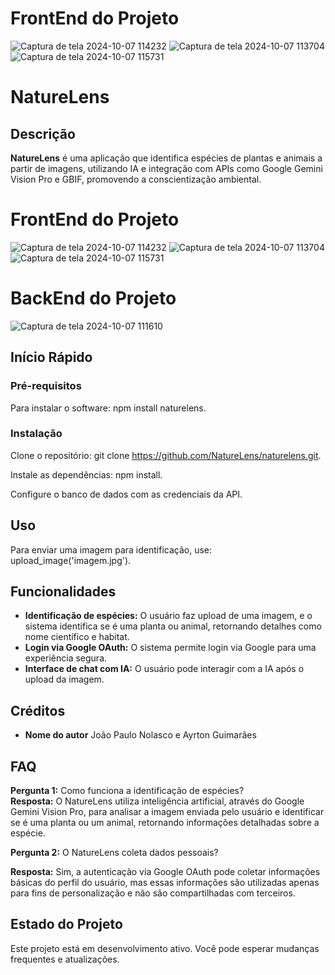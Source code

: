# FrontEnd do Projeto


![Captura de tela 2024-10-07 114232](https://github.com/user-attachments/assets/3dc01552-faf0-4a2c-9bdb-5a7609f22d22)
![Captura de tela 2024-10-07 113704](https://github.com/user-attachments/assets/aa7a6b69-9877-4ce2-b809-f4f0c0c2609a)
![Captura de tela 2024-10-07 115731](https://github.com/user-attachments/assets/e7c01703-7578-41aa-81ea-3a137c0590b6)

# NatureLens 

## Descrição

**NatureLens** é uma aplicação que identifica espécies de plantas e animais a partir de imagens, utilizando IA e integração com APIs como Google Gemini Vision Pro e GBIF, promovendo a conscientização ambiental.

# FrontEnd do Projeto

![Captura de tela 2024-10-07 114232](https://github.com/user-attachments/assets/3dc01552-faf0-4a2c-9bdb-5a7609f22d22)
![Captura de tela 2024-10-07 113704](https://github.com/user-attachments/assets/aa7a6b69-9877-4ce2-b809-f4f0c0c2609a)
![Captura de tela 2024-10-07 115731](https://github.com/user-attachments/assets/e7c01703-7578-41aa-81ea-3a137c0590b6)

# BackEnd do Projeto

![Captura de tela 2024-10-07 111610](https://github.com/user-attachments/assets/38b5339e-0837-41f5-b968-a2af1daae8b0)

## Início Rápido

### Pré-requisitos

Para instalar o software: npm install naturelens.

### Instalação

Clone o repositório: git clone https://github.com/NatureLens/naturelens.git.

Instale as dependências: npm install.

Configure o banco de dados com as credenciais da API.

## Uso

Para enviar uma imagem para identificação, use: upload_image('imagem.jpg').

## Funcionalidades

- **Identificação de espécies:** O usuário faz upload de uma imagem, e o sistema identifica se é uma planta ou animal, retornando detalhes como nome científico e habitat.
- **Login via Google OAuth:** O sistema permite login via Google para uma experiência segura.
- **Interface de chat com IA:** O usuário pode interagir com a IA após o upload da imagem.


## Créditos

- **Nome do autor** João Paulo Nolasco e Ayrton Guimarães

## FAQ

**Pergunta 1:** Como funciona a identificação de espécies?  
**Resposta:** O NatureLens utiliza inteligência artificial, através do Google Gemini Vision Pro, para analisar a imagem enviada pelo usuário e identificar se é uma planta ou um animal, retornando informações detalhadas sobre a espécie.

**Pergunta 2:** O NatureLens coleta dados pessoais?

**Resposta:** Sim, a autenticação via Google OAuth pode coletar informações básicas do perfil do usuário, mas essas informações são utilizadas apenas para fins de personalização e não são compartilhadas com terceiros.

## Estado do Projeto

Este projeto está em desenvolvimento ativo. Você pode esperar mudanças frequentes e atualizações.


